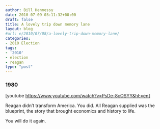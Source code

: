 ```yaml
---
author: Bill Hennessy
date: 2010-07-09 03:11:32+00:00
draft: false
title: A lovely trip down memory lane
layout: blog
#url: e/2010/07/08/a-lovely-trip-down-memory-lane/
categories:
- 2010 Election
tags:
- '2010'
- election
- reagan
type: "post"
---
```


### 1980

 

  

[youtube https://www.youtube.com/watch?v=PsDe-8cOSYY&hl;=en]

 

 

Reagan didn’t transform America. You did. All Reagan supplied was the blueprint, the story that brought economics and history to life.

 

You will do it again.
